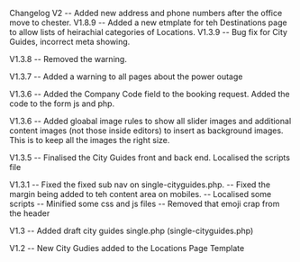 Changelog
V2	   -- Added new address and phone numbers after the office move to chester.
V1.8.9 -- Added a new etmplate for teh Destinations page to allow lists of heirachial categories of Locations. 
V1.3.9 -- Bug fix for City Guides, incorrect meta showing.

V1.3.8 -- Removed the warning. 

V1.3.7 -- Added a warning to all pages about the power outage

V1.3.6 -- Added the Company Code field to the booking request. 
		  Added the code to the form js and php.

V1.3.6 -- Added gloabal image rules to show all slider images and 
		  additional content images (not those inside editors) to 
		  insert as background images. This is to keep all the images 
		  the right size.

V1.3.5 -- Finalised the City Guides front and back end. 
		  Localised the scripts file
		  
V1.3.1 -- Fixed the fixed sub nav on single-cityguides.php. 
       -- Fixed the margin being added to teh content area on mobiles. 
       -- Localised some scripts
       -- Minified some css and js files
       -- Removed that emoji crap from the header

V1.3 -- Added draft city guides single.php (single-cityguides.php)

V1.2 -- New City Gudies added to the Locations Page Template